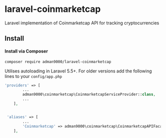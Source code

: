 # laravel-coinmarketcap
Laravel implementation of Coinmarketcap API for tracking cryptocurrencies

## Install

#### Install via Composer

```
composer require adman9000/laravel-coinmarketcap
```

Utilises autoloading in Laravel 5.5+. For older versions add the following lines to your `config/app.php`

```php
'providers' => [
        ...
        adman9000\coinmarketcap\CoinmarketcapServiceProvider::class,
        ...
    ],


 'aliases' => [
        ...
        'Coinmarketcap' => adman9000\coinmarketcap\CoinmarketcapAPIFacade::class,
    ],
```
